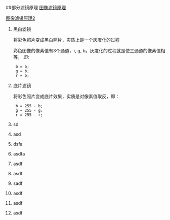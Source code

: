 ##部分滤镜原理
[图像滤镜原理](https://blog.csdn.net/zhuason/article/details/88894634)

[图像滤镜原理2](https://juejin.cn/post/6844903680244711431)

1. 黑白滤镜

	将彩色照片变成黑白照片，实质上是一个灰度化的过程
	
	彩色图像的像素值有3个通道，r, g, b。灰度化的过程就是使三通道的像素值相等，
	即:
	
		b = b;
		g = b;
		r = b;
	
	
2. 底片滤镜

	将彩色照片变成底片效果，实质是对像素值取反，即：
		
		b = 255 - b;
		g = 255 - g;
		r = 255 - r;

3. sd 
4. asd
5. dsfa
6. asdfa
7. asdf
8. asdf
9. sadf
10. asdf
11. asdf
12. asdf

